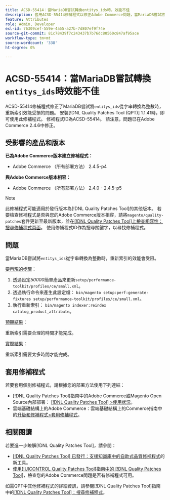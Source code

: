 ```yaml
---
title: ACSD-55414：當MariaDB嘗試轉換entitys_ids時，效能不佳
description: 套用ACSD-55414修補程式以修正Adobe Commerce問題，當MariaDB嘗試將`entitys_ids`從字串轉換為整數時，這會阻礙重新索引的效能。
feature: Attributes
role: Admin, Developer
exl-id: 76309cef-559e-4a55-a27b-7d807ef9f74e
source-git-commit: 81c78439f7c243437b7b76dc80560c847af95ace
workflow-type: tm+mt
source-wordcount: '338'
ht-degree: 0%

---
```


# ACSD-55414：當MariaDB嘗試轉換`entitys_ids`時效能不佳

ACSD-55414修補程式修正了MariaDB嘗試將`entitys_ids`從字串轉換為整數時，重新索引效能受損的問題。 安裝[!DNL Quality Patches Tool (QPT)] 1.1.41時，即可使用此修補程式。 修補程式ID為ACSD-55414。 請注意，問題已在Adobe Commerce 2.4.6中修正。

## 受影響的產品和版本

**已為Adobe Commerce版本建立修補程式：**

* Adobe Commerce （所有部署方法） 2.4.5-p4

**與Adobe Commerce版本相容：**

* Adobe Commerce （所有部署方法） 2.4.0 - 2.4.5-p5

>[!NOTE]
>
>此修補程式可能適用於發行版本為[!DNL Quality Patches Tool]的其他版本。 若要檢查修補程式是否與您的Adobe Commerce版本相容，請將`magento/quality-patches`套件更新至最新版本，並在[[!DNL Quality Patches Tool]上檢查相容性：搜尋修補程式頁面](https://experienceleague.adobe.com/tools/commerce-quality-patches/index.html)。 使用修補程式ID作為搜尋關鍵字，以尋找修補程式。

## 問題

當MariaDB嘗試將`entitys_ids`從字串轉換為整數時，重新索引的效能會受阻。

<u>要再現的步驟</u>：

1. 透過設定&#x200B;*50000*&#x200B;簡單產品來更新`setup/performance-toolkit/profiles/ce/small.xml`。
1. 透過執行命令來產生此設定檔： `bin/magento setup:perf:generate-fixtures setup/performance-toolkit/profiles/ce/small.xml`。
1. 執行重新索引： `bin/magento indexer:reindex catalog_product_attribute`。

<u>預期結果</u>：

重新索引需要合理的時間才能完成。

<u>實際結果</u>：

重新索引需要太多時間才能完成。

## 套用修補程式

若要套用個別修補程式，請根據您的部署方法使用下列連結：

* [!DNL Quality Patches Tool]指南中的Adobe Commerce或Magento Open Source內部部署： [[!DNL Quality Patches Tool] >使用狀況](/help/tools/quality-patches-tool/usage.md)。
* 雲端基礎結構上的Adobe Commerce：雲端基礎結構上的Commerce指南中的[升級和修補程式>套用修補程式](https://experienceleague.adobe.com/docs/commerce-cloud-service/user-guide/develop/upgrade/apply-patches.html)。

## 相關閱讀

若要進一步瞭解[!DNL Quality Patches Tool]，請參閱：

* [[!DNL Quality Patches Tool] 已發行：支援知識庫中的自助式品質修補程式](https://experienceleague.adobe.com/en/docs/commerce-knowledge-base/kb/announcements/commerce-announcements/magento-quality-patches-released-new-tool-to-self-serve-quality-patches)的新工具。
* [使用[!UICONTROL Quality Patches Tool]指南中的 [!DNL Quality Patches Tool]](/help/tools/quality-patches-tool/patches-available-in-qpt/check-patch-for-magento-issue-with-magento-quality-patches.md)，檢查您的Adobe Commerce問題是否有修補程式可用。


如需QPT中其他修補程式的詳細資訊，請參閱[!DNL Quality Patches Tool]指南中的[[!DNL Quality Patches Tool]：搜尋修補程式](https://experienceleague.adobe.com/tools/commerce-quality-patches/index.html)。
